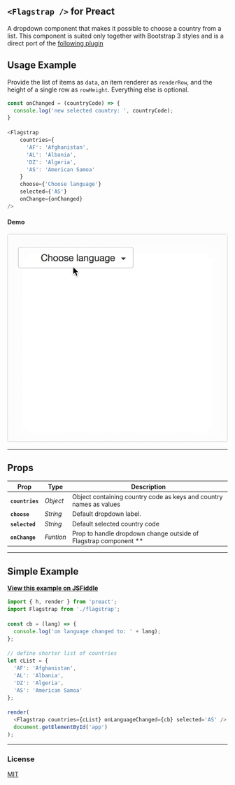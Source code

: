 ## `<Flagstrap />` for Preact

A dropdown component that makes it possible to choose a country from a list. This component is suited only together with Bootstrap 3 styles and is a direct port of the [following plugin](https://github.com/blazeworx/flagstrap)



## Usage Example

Provide the list of items as `data`, an item renderer as `renderRow`, and the height of a single row as `rowHeight`. Everything else is optional.

```js
const onChanged = (countryCode) => {
  console.log('new selected country: ', countryCode);
}

<Flagstrap
    countries={
      'AF': 'Afghanistan',
      'AL': 'Albania',
      'DZ': 'Algeria',
      'AS': 'American Samoa'
    }
    choose={'Choose language'}
    selected={'AS'}
    onChange={onChanged}
/>
```

#### Demo

<img alt="preview" src="https://github.com/bboydflo/flagstrap-preact/blob/master/flagstrap-preact.gif" width="720">

---


## Props

| Prop                | Type       | Description         |
|---------------------|------------|---------------------|
| **`countries`**     | _Object_   | Object containing country code as keys and country names as values 
| **`choose`**        | _String_   | Default dropdown label.
| **`selected`**      | _String_   | Default selected country code
| **`onChange`**      | _Funtion_  | Prop to handle dropdown change outside of Flagstrap component \*\*


---

## Simple Example

[**View this example on JSFiddle**](https://jsfiddle.net/`)

```js
import { h, render } from 'preact';
import Flagstrap from './flagstrap';

const cb = (lang) => {
  console.log('on language changed to: ' + lang);
};

// define shorter list of countries
let cList = {
  'AF': 'Afghanistan',
  'AL': 'Albania',
  'DZ': 'Algeria',
  'AS': 'American Samoa'
};

render(
  <Flagstrap countries={cList} onLanguageChanged={cb} selected='AS' />,
  document.getElementById('app')
);

```

---


### License

[MIT]


[MIT]: http://choosealicense.com/licenses/mit/
